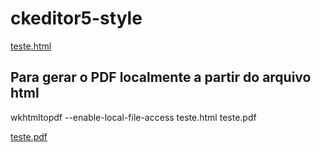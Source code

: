 # ckeditor5-style
[teste.html](./teste.html)

## Para gerar o PDF localmente a partir do arquivo html
wkhtmltopdf --enable-local-file-access teste.html teste.pdf

[teste.pdf](./teste.pdf)
